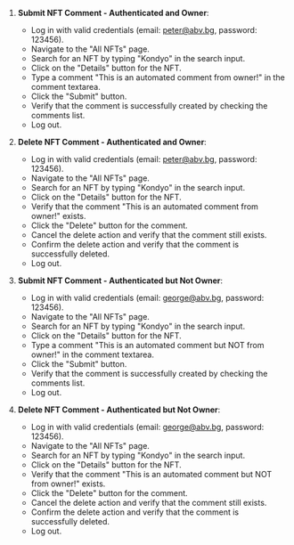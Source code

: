 1. **Submit NFT Comment - Authenticated and Owner**:
   - Log in with valid credentials (email: peter@abv.bg, password: 123456).
   - Navigate to the "All NFTs" page.
   - Search for an NFT by typing "Kondyo" in the search input.
   - Click on the "Details" button for the NFT.
   - Type a comment "This is an automated comment from owner!" in the comment textarea.
   - Click the "Submit" button.
   - Verify that the comment is successfully created by checking the comments list.
   - Log out.

2. **Delete NFT Comment - Authenticated and Owner**:
   - Log in with valid credentials (email: peter@abv.bg, password: 123456).
   - Navigate to the "All NFTs" page.
   - Search for an NFT by typing "Kondyo" in the search input.
   - Click on the "Details" button for the NFT.
   - Verify that the comment "This is an automated comment from owner!" exists.
   - Click the "Delete" button for the comment.
   - Cancel the delete action and verify that the comment still exists.
   - Confirm the delete action and verify that the comment is successfully deleted.
   - Log out.

3. **Submit NFT Comment - Authenticated but Not Owner**:
   - Log in with valid credentials (email: george@abv.bg, password: 123456).
   - Navigate to the "All NFTs" page.
   - Search for an NFT by typing "Kondyo" in the search input.
   - Click on the "Details" button for the NFT.
   - Type a comment "This is an automated comment but NOT from owner!" in the comment textarea.
   - Click the "Submit" button.
   - Verify that the comment is successfully created by checking the comments list.
   - Log out.

4. **Delete NFT Comment - Authenticated but Not Owner**:
   - Log in with valid credentials (email: george@abv.bg, password: 123456).
   - Navigate to the "All NFTs" page.
   - Search for an NFT by typing "Kondyo" in the search input.
   - Click on the "Details" button for the NFT.
   - Verify that the comment "This is an automated comment but NOT from owner!" exists.
   - Click the "Delete" button for the comment.
   - Cancel the delete action and verify that the comment still exists.
   - Confirm the delete action and verify that the comment is successfully deleted.
   - Log out.